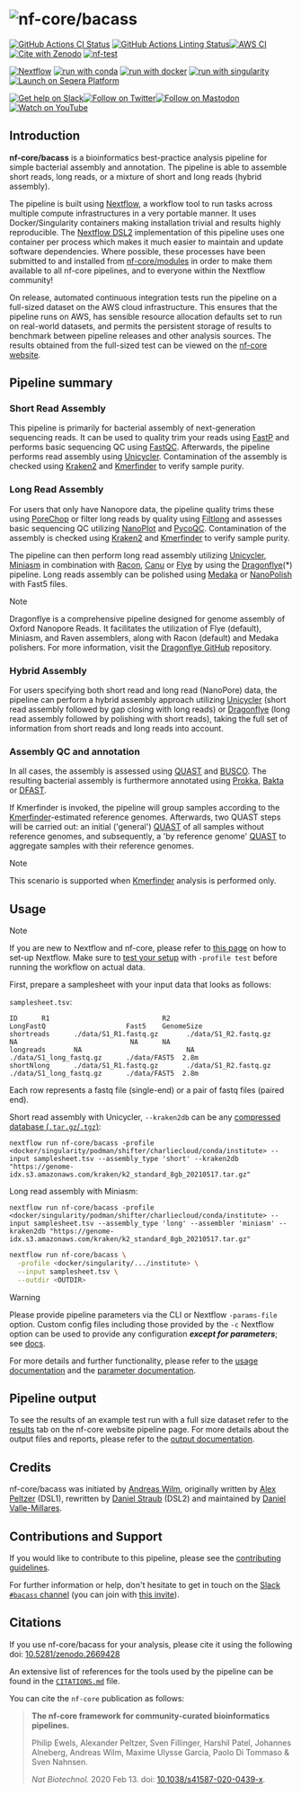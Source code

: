 <h1>
  <picture>
    <source media="(prefers-color-scheme: dark)" srcset="docs/images/nf-core-bacass_logo_dark.png">
    <img alt="nf-core/bacass" src="docs/images/nf-core-bacass_logo_light.png">
  </picture>
</h1>

[![GitHub Actions CI Status](https://github.com/nf-core/bacass/actions/workflows/ci.yml/badge.svg)](https://github.com/nf-core/bacass/actions/workflows/ci.yml)
[![GitHub Actions Linting Status](https://github.com/nf-core/bacass/actions/workflows/linting.yml/badge.svg)](https://github.com/nf-core/bacass/actions/workflows/linting.yml)[![AWS CI](https://img.shields.io/badge/CI%20tests-full%20size-FF9900?labelColor=000000&logo=Amazon%20AWS)](https://nf-co.re/bacass/results)[![Cite with Zenodo](http://img.shields.io/badge/DOI-10.5281/zenodo.2669428-1073c8?labelColor=000000)](https://doi.org/10.5281/zenodo.2669428)
[![nf-test](https://img.shields.io/badge/unit_tests-nf--test-337ab7.svg)](https://www.nf-test.com)

[![Nextflow](https://img.shields.io/badge/nextflow%20DSL2-%E2%89%A524.04.2-23aa62.svg)](https://www.nextflow.io/)
[![run with conda](http://img.shields.io/badge/run%20with-conda-3EB049?labelColor=000000&logo=anaconda)](https://docs.conda.io/en/latest/)
[![run with docker](https://img.shields.io/badge/run%20with-docker-0db7ed?labelColor=000000&logo=docker)](https://www.docker.com/)
[![run with singularity](https://img.shields.io/badge/run%20with-singularity-1d355c.svg?labelColor=000000)](https://sylabs.io/docs/)
[![Launch on Seqera Platform](https://img.shields.io/badge/Launch%20%F0%9F%9A%80-Seqera%20Platform-%234256e7)](https://cloud.seqera.io/launch?pipeline=https://github.com/nf-core/bacass)

[![Get help on Slack](http://img.shields.io/badge/slack-nf--core%20%23bacass-4A154B?labelColor=000000&logo=slack)](https://nfcore.slack.com/channels/bacass)[![Follow on Twitter](http://img.shields.io/badge/twitter-%40nf__core-1DA1F2?labelColor=000000&logo=twitter)](https://twitter.com/nf_core)[![Follow on Mastodon](https://img.shields.io/badge/mastodon-nf__core-6364ff?labelColor=FFFFFF&logo=mastodon)](https://mstdn.science/@nf_core)[![Watch on YouTube](http://img.shields.io/badge/youtube-nf--core-FF0000?labelColor=000000&logo=youtube)](https://www.youtube.com/c/nf-core)

## Introduction

**nf-core/bacass** is a bioinformatics best-practice analysis pipeline for simple bacterial assembly and annotation. The pipeline is able to assemble short reads, long reads, or a mixture of short and long reads (hybrid assembly).

The pipeline is built using [Nextflow](https://www.nextflow.io), a workflow tool to run tasks across multiple compute infrastructures in a very portable manner. It uses Docker/Singularity containers making installation trivial and results highly reproducible. The [Nextflow DSL2](https://www.nextflow.io/docs/latest/dsl2.html) implementation of this pipeline uses one container per process which makes it much easier to maintain and update software dependencies. Where possible, these processes have been submitted to and installed from [nf-core/modules](https://github.com/nf-core/modules) in order to make them available to all nf-core pipelines, and to everyone within the Nextflow community!

On release, automated continuous integration tests run the pipeline on a full-sized dataset on the AWS cloud infrastructure. This ensures that the pipeline runs on AWS, has sensible resource allocation defaults set to run on real-world datasets, and permits the persistent storage of results to benchmark between pipeline releases and other analysis sources. The results obtained from the full-sized test can be viewed on the [nf-core website](https://nf-co.re/bacass/results).

## Pipeline summary

### Short Read Assembly

This pipeline is primarily for bacterial assembly of next-generation sequencing reads. It can be used to quality trim your reads using [FastP](https://github.com/OpenGene/fastp) and performs basic sequencing QC using [FastQC](https://www.bioinformatics.babraham.ac.uk/projects/fastqc/). Afterwards, the pipeline performs read assembly using [Unicycler](https://github.com/rrwick/Unicycler). Contamination of the assembly is checked using [Kraken2](https://ccb.jhu.edu/software/kraken2/) and [Kmerfinder](https://bitbucket.org/genomicepidemiology/kmerfinder/src/master/) to verify sample purity.

### Long Read Assembly

For users that only have Nanopore data, the pipeline quality trims these using [PoreChop](https://github.com/rrwick/Porechop) or filter long reads by quality using [Filtlong](https://github.com/rrwick/Filtlong) and assesses basic sequencing QC utilizing [NanoPlot](https://github.com/wdecoster/NanoPlot) and [PycoQC](https://github.com/a-slide/pycoQC). Contamination of the assembly is checked using [Kraken2](https://ccb.jhu.edu/software/kraken2/) and [Kmerfinder](https://bitbucket.org/genomicepidemiology/kmerfinder/src/master/) to verify sample purity.

The pipeline can then perform long read assembly utilizing [Unicycler](https://github.com/rrwick/Unicycler), [Miniasm](https://github.com/lh3/miniasm) in combination with [Racon](https://github.com/isovic/racon), [Canu](https://github.com/marbl/canu) or [Flye](https://github.com/fenderglass/Flye) by using the [Dragonflye](https://github.com/rpetit3/dragonflye)(\*) pipeline. Long reads assembly can be polished using [Medaka](https://github.com/nanoporetech/medaka) or [NanoPolish](https://github.com/jts/nanopolish) with Fast5 files.

> [!NOTE]
> Dragonflye is a comprehensive pipeline designed for genome assembly of Oxford Nanopore Reads. It facilitates the utilization of Flye (default), Miniasm, and Raven assemblers, along with Racon (default) and Medaka polishers. For more information, visit the [Dragonflye GitHub](https://github.com/rpetit3/dragonflye) repository.

### Hybrid Assembly

For users specifying both short read and long read (NanoPore) data, the pipeline can perform a hybrid assembly approach utilizing [Unicycler](https://github.com/rrwick/Unicycler) (short read assembly followed by gap closing with long reads) or [Dragonflye](https://github.com/rpetit3/dragonflye) (long read assembly followed by polishing with short reads), taking the full set of information from short reads and long reads into account.

### Assembly QC and annotation

In all cases, the assembly is assessed using [QUAST](http://bioinf.spbau.ru/quast) and [BUSCO](https://busco.ezlab.org/). The resulting bacterial assembly is furthermore annotated using [Prokka](https://github.com/tseemann/prokka), [Bakta](https://github.com/oschwengers/bakta) or [DFAST](https://github.com/nigyta/dfast_core).

If Kmerfinder is invoked, the pipeline will group samples according to the [Kmerfinder](https://bitbucket.org/genomicepidemiology/kmerfinder/src/master/)-estimated reference genomes. Afterwards, two QUAST steps will be carried out: an initial ('general') [QUAST](http://bioinf.spbau.ru/quast) of all samples without reference genomes, and subsequently, a 'by reference genome' [QUAST](http://bioinf.spbau.ru/quast) to aggregate samples with their reference genomes.

> [!NOTE]
> This scenario is supported when [Kmerfinder](https://bitbucket.org/genomicepidemiology/kmerfinder/src/master/) analysis is performed only.

## Usage

> [!NOTE]
> If you are new to Nextflow and nf-core, please refer to [this page](https://nf-co.re/docs/usage/installation) on how to set-up Nextflow. Make sure to [test your setup](https://nf-co.re/docs/usage/introduction#how-to-run-a-pipeline) with `-profile test` before running the workflow on actual data.

First, prepare a samplesheet with your input data that looks as follows:

`samplesheet.tsv`:

```tsv
ID      R1                            R2                            LongFastQ                    Fast5    GenomeSize
shortreads      ./data/S1_R1.fastq.gz       ./data/S1_R2.fastq.gz       NA                            NA      NA
longreads       NA                          NA                          ./data/S1_long_fastq.gz      ./data/FAST5  2.8m
shortNlong      ./data/S1_R1.fastq.gz       ./data/S1_R2.fastq.gz       ./data/S1_long_fastq.gz      ./data/FAST5  2.8m

```

Each row represents a fastq file (single-end) or a pair of fastq files (paired end).

Short read assembly with Unicycler, `--kraken2db` can be any [compressed database (`.tar.gz`/`.tgz`)](https://benlangmead.github.io/aws-indexes/k2):

```console
nextflow run nf-core/bacass -profile <docker/singularity/podman/shifter/charliecloud/conda/institute> --input samplesheet.tsv --assembly_type 'short' --kraken2db "https://genome-idx.s3.amazonaws.com/kraken/k2_standard_8gb_20210517.tar.gz"
```

Long read assembly with Miniasm:

```console
nextflow run nf-core/bacass -profile <docker/singularity/podman/shifter/charliecloud/conda/institute> --input samplesheet.tsv --assembly_type 'long' --assembler 'miniasm' --kraken2db "https://genome-idx.s3.amazonaws.com/kraken/k2_standard_8gb_20210517.tar.gz"
```

```bash
nextflow run nf-core/bacass \
  -profile <docker/singularity/.../institute> \
  --input samplesheet.tsv \
  --outdir <OUTDIR>
```

> [!WARNING]
> Please provide pipeline parameters via the CLI or Nextflow `-params-file` option. Custom config files including those provided by the `-c` Nextflow option can be used to provide any configuration _**except for parameters**_; see [docs](https://nf-co.re/docs/usage/getting_started/configuration#custom-configuration-files).

For more details and further functionality, please refer to the [usage documentation](https://nf-co.re/bacass/usage) and the [parameter documentation](https://nf-co.re/bacass/parameters).

## Pipeline output

To see the results of an example test run with a full size dataset refer to the [results](https://nf-co.re/bacass/results) tab on the nf-core website pipeline page.
For more details about the output files and reports, please refer to the
[output documentation](https://nf-co.re/bacass/output).

## Credits

nf-core/bacass was initiated by [Andreas Wilm](https://github.com/andreas-wilm), originally written by [Alex Peltzer](https://github.com/apeltzer) (DSL1), rewritten by [Daniel Straub](https://github.com/d4straub) (DSL2) and maintained by [Daniel Valle-Millares](https://github.com/Daniel-VM).

## Contributions and Support

If you would like to contribute to this pipeline, please see the [contributing guidelines](.github/CONTRIBUTING.md).

For further information or help, don't hesitate to get in touch on the [Slack `#bacass` channel](https://nfcore.slack.com/channels/bacass) (you can join with [this invite](https://nf-co.re/join/slack)).

## Citations

If you use nf-core/bacass for your analysis, please cite it using the following doi: [10.5281/zenodo.2669428](https://doi.org/10.5281/zenodo.2669428)

An extensive list of references for the tools used by the pipeline can be found in the [`CITATIONS.md`](CITATIONS.md) file.

You can cite the `nf-core` publication as follows:

> **The nf-core framework for community-curated bioinformatics pipelines.**
>
> Philip Ewels, Alexander Peltzer, Sven Fillinger, Harshil Patel, Johannes Alneberg, Andreas Wilm, Maxime Ulysse Garcia, Paolo Di Tommaso & Sven Nahnsen.
>
> _Nat Biotechnol._ 2020 Feb 13. doi: [10.1038/s41587-020-0439-x](https://dx.doi.org/10.1038/s41587-020-0439-x).
